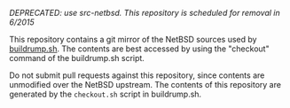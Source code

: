 _DEPRECATED: use src-netbsd.  This repository is scheduled for removal in 6/2015_

This repository contains a git mirror of the NetBSD sources used by
[buildrump.sh](https://github.com/anttikantee/buildrump.sh).  The contents
are best accessed by using the "checkout" command of the buildrump.sh
script.

Do not submit pull requests against this repository, since contents are
unmodified over the NetBSD upstream.  The contents of this repository
are generated by the `checkout.sh` script in buildrump.sh.

